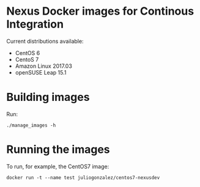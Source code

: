 # Nexus Docker images for Continous Integration

Current distributions available:

* CentOS 6
* CentoS 7
* Amazon Linux 2017.03
* openSUSE Leap 15.1

# Building images

Run:

```
./manage_images -h
```

# Running the images

To run, for example, the CentOS7 image:

```
docker run -t --name test juliogonzalez/centos7-nexusdev
```
